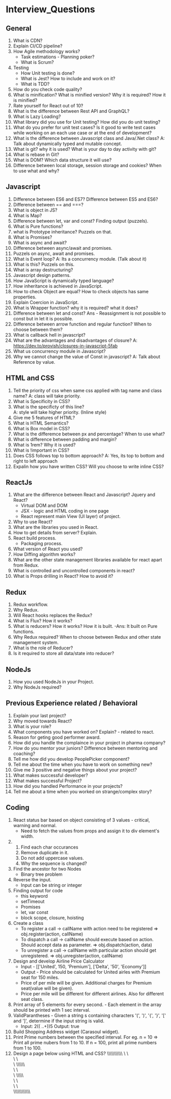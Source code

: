 # Interview_Questions
General
--------------
1. What is CDN?
2. Explain CI/CD pipeline?
3. How Agile methodology works?
    - Task estimations - Planning poker?
    - What is Scrum? 
4. Testing
    - How Unit testing is done?
    -  What is Jest? How to include and work on it?
    -  What is TDD?
5. How do you check code quality?
6. What is minification? What is minified version? Why it is required? How it is minified?
7. Rate yourself for React out of 10?
8. What is the difference between Rest API and GraphQL?
9. What is Lazy Loading?
10. What library did you use for Unit testing? How did you do unit testing?
11. What do you prefer for unit test cases? Is it good to write test cases while working on an each use case or at the end of development?
12. What is the difference between Javascript class and Java/.Net class?
    A: Talk about dynamically typed and mutable concept.
13. What is git? why it is used? What is your day to day activity with git?
14. What is rebase in Git?
15. What is DOM? Which data structure it will use?
16. Difference between local storage, session storage and cookies? When to use what and why?


Javascript
--------------------
1. Difference between ES6 and ES7? Difference between ES5 and ES6?
2. Difference between == and ===?
3. What is object in JS?
4. What is Map?
5. Difference between let, var and const? Finding output (puzzels).
6. What is Pure functions?
7. what is Prototype inheritance? Puzzels on that.
8. What is Promises?
9. What is async and await?
10. Difference between async/await and promises.
11. Puzzels on async, await and promises.
12. What is Event loop? A: Its a concurrency module. (Talk about it)
13. What is this? Puzzels on this.
14. What is array destructuring?
15. Javascript design patterns.
16. How JavaScript is dynamically typed language?
17. How inheritance is achieved in JavaScript.
18. How to check Object are equal? How to check objects has same properties.
19. Explain Coercion in JavaScript.
20. What is Wrapper function? why it is required? what it does?
21. Difference between let and const? Ans - Reassignment is not possible to const but in let it is possible.
22. Difference between arrow function and regular function? When to choose between them?
23. What is callback hell in javascript?
24. What are the advantages and disadvantages of closure? A: https://dev.to/provish/closures-in-javascript-5fab
25. What us concurrency module in Javascript?
26. Why we cannot change the value of Const in javascript? A: Talk about Reference by value.

HTML and CSS
---------------
1. Tell the priority of css when same css applied with tag name and class name?
    A: class will take priority. 
2. What is Specificity in CSS?
3. What is the specificty of this line?
    <div class='', id='', style=''></div> 
    A: style will take higher priority. (Inline style)
4. Give me 5 features of HTML?
5. What is HTML Semantics?
6. What is Box model in CSS?
7. What is the differemce between px and percentage? When to use what?
8. What is difference between padding and margin?
9. What is 1rem? Why it is used?
10. What is !important in CSS?
11. Does CSS follows top to bottom approach? A: Yes, its top to bottom and right to left approach
12. Expalin how you have written CSS? Will you choose to write inline CSS?


ReactJs
-------------------
1. What are the difference between React and Javascript? Jquery and React?
    - Virtual DOM and DOM
    - JSX - logic and HTML coding in one page
    - React represent main View (UI layer) of project.
3. Why to use React?
4. What are the libraries you used in React.
5. How to get details from server? Explain.
6. React build process.
    - Packaging process.
7. What version of React you used?
8. How Diffing algorithm works?
9. What are the other state management libraries available for react apart from Redux.
10. What is controlled and uncontrolled components in react?
11. What is Props drilling in React? How to avoid it?


Redux
----------
1. Redux workflow.
2. Why Redux.
3. Will React hooks replaces the Redux?
4. What is Flux? How it works?
5. What is reducers? How it works? How it is built.
    -Ans: It built on Pure functions.
6. Why Redux required? When to choose between Redux and other state management system.
7. What is the role of Reducer?
8. Is it required to store all data/state into reducer? 

NodeJs
----------------
1. How you used NodeJs in your Project.
2. Why NodeJs required?

Previous Experience related / Behavioral
--------------------------------
1. Explain your last project?
2. Why moved towards React?
3. What is your role?
4. What components you have worked on? Explain? - related to react.
5. Reason for geting good performer award.
6. How did you handle the complaince in your project in pharma company?
7. How do you mentor your juniors? Difference between mentoring and coaching?
8. Tell me how did you develop PeoplePicker component?
9. Tell me about the time when you have to work on something new?
10. Give me 3 positive and negative things about your project?
11. What makes successful developer?
12. What makes successful Project?
13. How did you handled Performance in your projects?
14. Tell me about a time when you worked on strange/complex story?

Coding
----------
1. React status bar based on object consisting of 3 values - critical, warning and normal.
    - Need to fetch the values from props and assign it to div element's width.
2.  1. Find each char occurances
    2. Remove duplicate in it. 
    3. Do not add uppercase values.
    4. Why the sequence is changed?
3. Find the ancestor for two Nodes 
    - Binary tree problem
4. Reverse the input.
    - Input can be string or integer
5. Finding output for code
    - this keyword
    - setTimeout
    - Promises
    - let, var const
    - block scope, closure, hoisting
6. Create a class
    - To register a call -> callName with action need to be registered => obj.register(action, callName)
    - To dispatch a call -> callName should execute based on action. Should accept data as parameter. => obj.dispatch(action, data)
    - To unregister a call -> callName with particular action should get unregistered. => obj.unregister(action, callName)
7. Design and develop Airline Price Calculator
    - Input - [['United', 150, 'Premium'], ['Delta', '50', 'Economy']] 
    - Output - Price should be calculated for United airles with Premium seat for 150 miles.
    - Price of per mile will be given. Additional charges for Premium seat(value will be given).
    - Price per mile will be different for different airlines. Also for different seat class.
8. Print array of 5 elements for every second. - Each element in the array should be printed with 1 sec interval.
9. ValidParantheses - Given a string s containing characters '(', ')', '{', '}', '[' and ']', determine if the input string is valid.
    - Input: 2(( ..+))5 
      Output: true
10. Build Shopping Address widget (Carasoul widget).
11. Print Prime numbers between the specified interval. For eg. n = 10 => Print all prime nubers from 1 to 10. If n = 100, print all prime numbers from 1 to 100.
12. Design a page below using HTML and CSS?
    \\\\\\\\\\\\\\\\\\\\\\
    \           \         \
    \           \         \
    \           \\\\\\\\\\\       
    \           \         \
    \           \\\\\\\\\\\
    \           \         \
    \           \         \
    \\\\\\\\\\\\\\\\\\\\\\\
      
   
